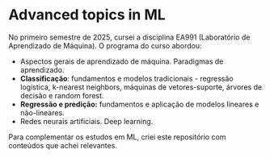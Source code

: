 # Advanced topics in ML

No primeiro semestre de 2025, cursei a disciplina EA991 (Laboratório de Aprendizado de Máquina). O programa do curso abordou:

* Aspectos gerais de aprendizado de máquina. Paradigmas de aprendizado.  
* **Classificação**: fundamentos e modelos tradicionais - regressão logística, k-nearest neighbors, máquinas de vetores-suporte, árvores de decisão e random forest.  
* **Regressão e predição:** fundamentos e aplicação de modelos lineares e não-lineares.
* Redes neurais artificiais. Deep learning.

Para complementar os estudos em ML, criei este repositório com conteúdos que achei relevantes.
